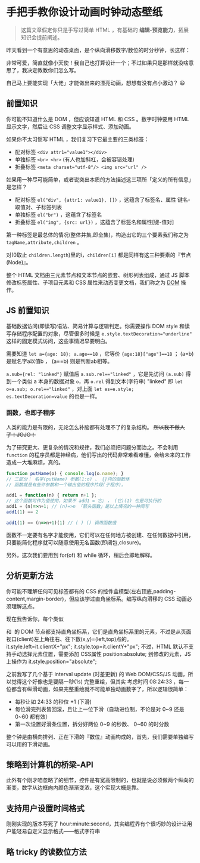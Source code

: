 # 手把手教你设计动画时钟动态壁纸

> 这篇文章假定你只是手写过简单 HTML ，有基础的 __编辑-预览能力__，拓展知识会提前阐述。

昨天看到一个有意思的动态桌面，是个纵向滑移数字/数位的时分秒钟，长这样：

非常可爱，简直就像小天使！我自己也打算设计一个；不过如果只是那样就没啥意思了，我决定教教你们怎么写。

自己马上要能实现「大佬」才能做出来的漂亮动画，想想有没有点小激动？ 😆

## 前置知识

你可能不知道什么是 DOM ，但应该知道 HTML 和 CSS 。数字时钟要用 HTML 显示文字，然后让 CSS 调整文字显示样式、添加动画。

如果你不太习惯写 HTML ，我们复习下它最主要的三类标签：

+ 配对标签 `<div attr1="value1"></div>`
+ 单独标签 `<br> <hr>` (有人也加斜杠，会被容错处理)
+ 折叠标签 `<meta charset="utf-8"/> <img src="url" />`

如果用一种尽可能简单，或者说突出本质的方法描述这三项所「定义的所有信息」是怎样？

+ 配对标签 `el("div", {attr1: value1}, [])` ，这蕴含了标签名、属性 键名-取值对、子标签列表
+ 单独标签 `el("br")` ，这蕴含了标签名
+ 折叠标签 `el("img", {src: url})` ，这蕴含了标签名和属性[键-值对]

第一种标签是最总体的情况(整体并集,即全集)，构造出它的三个要素我们称之为 `tagName,attribute,children` 。

对(0取止 `children.length`)里的i，`children[i]` 都是同样有这三种要素的『节点(Node)』。

整个 HTML 文档由三元素节点和文本节点的嵌套、树形列表组成，通过 JS 脚本修改标签属性、子项目元素和 CSS 属性来动态变更文档，我们称之为 <abbr title="文档对象模型">DOM</abbr> 操作。

## JS 前置知识

基础数据访问(即读写)语法、简易计算与逻辑判定。你需要操作 DOM style 和读写存储程序配置的对象，尽管很多时候是 `e.style.textDecoration="underline"` 这样的固定模式访问，这些事情迟早要明白。

需要知道 `let a={age: 18}; a.age==18` ，它等价 `{age:18}["age"]==18` ； (a=b) 是赋名字a以值b ， (a==b) 则是判断ab相等。

`a.sub={rel: "linked"}` 赋值后 `a.sub.rel=="linked"` ，它是先访问 `(a.sub)` 得到一个类似 a 本身的数据对象 `o`，再 `o.rel` 得到文本(字符串) "linked"
即 `let o=a.sub; o.rel=="linked"` ，对上面 `let es=e.style; es.textDecoration=value` 的也是一样。

### 函数，也即子程序

人类的能力是有限的，无论怎么补脑都有处理不了的复杂结构。 ~~所以我不做人了！JOJO！~~

为了研究更大、更复杂的情况和规律，我们必须把问题分而治之。不会利用 `function` 的程序员都是神经病，他们写出的代码非常难看难懂，会给未来的工作造成一大堆麻烦，真的。

```js
function putName(o) { console.log(o.name); }
// 三部分： 名字(putName) 参数(1:o) 、 {}内的函数体
// 函数就是有些许参数和一个输出值的程序片段(子程序)。

add1 = function(n) { return n+1 };
// 这个函数可作为值使用，如果不 add1 = 它; ， (它)(1) 也是可执行的
add1 = (n)=>n+1; // (n)=>n 「箭头函数」是以上情况的一种简写
add1(1) == 2

add1(1) == (n=>n+1)(1) // ( ) () 调用函数值
```

函数不一定要有名字才能使用，它们可以在任何地方被创建、在任何数据中引用，只要能简化程序就可以随意使用无名函数(即闭包,closure)。

另外，这次我们要用到 for(of) 和 while 循环，稍后会即地解释。

## 分析更新方法

你可能不理解任何可见标签都有的 CSS 的控件盒模型(左右顶底,padding-content,margin-border)，但应该学过直角坐标系。编写纵向滑移的 CSS 动画必须理解这点。

现在我告诉你，每个类似 <p> 和 <img> 的 DOM 节点都支持直角坐标系，它们是直角坐标系里的元素，不过是从页面视口(client)左上角往右、往下数(x,y)=(left,top)点的。
it.style.left=it.clientX+"px"; it.style.top=it.clientY+"px";
不过，HTML 默认不支持手动选择元素位置，需要添加 CSS属性 position:absolute; 到修改的元素，JS 上操作为 it.style.position="absolute";

之前我写了几个基于 interval update (时差更新) 的 Web DOM/CSS/JS 动画，所以觉得这个好像也是要隔一秒(1s) 完整重绘，但其实 考虑时间 08:24:33 ，每一位都含有纵滑动画，如果完整重绘就不可能单独动画数字了，所以逻辑很简单：

+ 每秒让如 24:33 的秒位 +1 (下滑)
+ 每位滑完列表皆回滚，且让上一位下滑（自动进位制，不论是对 0~9 还是 0~60 都有效）
+ 第一次设置好滑条位置，拆分好两位 0~9 的秒数、 0~60 的时分数

整个钟是由横向排列、正在下滑的『数位』动画构成的，首先，我们需要单独编写可以用的下滑动画。

## 策略到计算机的桥梁-API

此外有个刚才咱忽略了的细节，控件是有宽高限制的，也就是说必须做两个纵向的渐变，数字从边框向内颜色渐渐变浓，这个实现大概是靠。

## 支持用户设置时间格式

刚刚实现的版本写死了 hour:minute:second，其实编程界有个很巧妙的设计让用户能轻易自定义显示格式——格式字符串

## 略 tricky 的读数位方法
